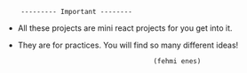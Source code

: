         --------- Important --------

- All these projects are mini react projects
for you get into it. 
- They are for practices. You will find so many different ideas! 

                                        (fehmi enes)